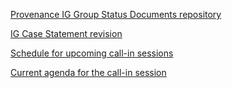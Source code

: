 [Provenance IG Group Status Documents repository](https://github.com/RDAProvIG/Group-Status)

[IG Case Statement revision](https://github.com/RDAProvIG/Group-Status/blob/master/CaseStatement.md)

[Schedule for upcoming call-in sessions](https://github.com/RDAProvIG/Group-Status/blob/master/Call-In-Schedule.md)

[Current agenda for the call-in session](https://github.com/RDAProvIG/Group-Status/blob/master/Current-Agenda.md)
